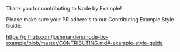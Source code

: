 Thank you for contributing to Node by Example!

Please make sure your PR adhere's to our Contributing Example Style Guide:

https://github.com/joshmanders/node-by-example/blob/master/CONTRIBUTING.md#-example-style-guide
